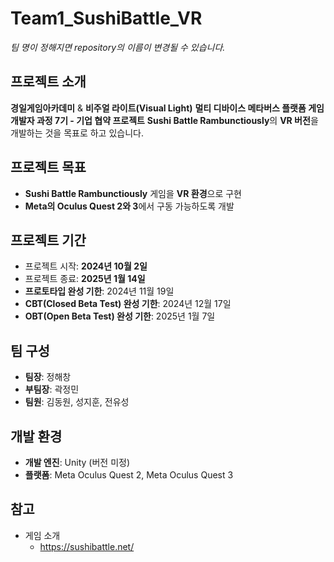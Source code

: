 # Team1_SushiBattle_VR
*팀 명이 정해지면 repository의 이름이 변경될 수 있습니다.*

## 프로젝트 소개
**경일게임아카데미** & **비주얼 라이트(Visual Light)**
**멀티 디바이스 메타버스 플랫폼 게임 개발자 과정 7기 - 기업 협약 프로젝트**
**Sushi Battle Rambunctiously**의 **VR 버전**을 개발하는 것을 목표로 하고 있습니다.

## 프로젝트 목표
- **Sushi Battle Rambunctiously** 게임을 **VR 환경**으로 구현
- **Meta의 Oculus Quest 2와 3**에서 구동 가능하도록 개발

## 프로젝트 기간
- 프로젝트 시작: **2024년 10월 2일**
- 프로젝트 종료: **2025년 1월 14일**
- **프로토타입 완성 기한**: 2024년 11월 19일
- **CBT(Closed Beta Test) 완성 기한**: 2024년 12월 17일
- **OBT(Open Beta Test) 완성 기한**: 2025년 1월 7일

## 팀 구성
- **팀장**: 정해창
- **부팀장**: 곽정민
- **팀원**: 김동원, 성지훈, 전유성

## 개발 환경
- **개발 엔진**: Unity (버전 미정)
- **플랫폼**: Meta Oculus Quest 2, Meta Oculus Quest 3

## 참고
- 게임 소개
  - https://sushibattle.net/

